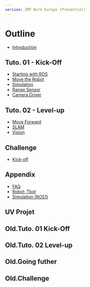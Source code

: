 ```yaml
---
version: IMT Nord Europe (Présentiel)
---
```


# Outline

* [Introduction](README.md)


## Tuto. 01 - Kick-Off

* [Starting with ROS](tutorials/1.1-ros-basics.md)
* [Move the Robot](tutorials/1.2-move.md)
* [Simulation](tutorials/1.3-simulation.md)
* [Range Sensor](tutorials/1.4-range-sensor.md)
* [Camera Driver](tutorials/1.5-camera-driver.md)


## Tuto. 02 - Level-up

* [Move Forward](tutorials/2.1-transform.md)
* [SLAM](tutorials/2.2-slam.md)
* [Vision](tutorials/2.3-vision.md)

## Challenge

* [Kick-off](challenge/kick-off.md)

<!---
* [Challenge 1](challenge/challenge-1.md)
* [Challenge 2](challenge/challenge-2.md)
* [Challenge 3](challenge/challenge-3.md)
-->


## Appendix

* [FAQ](appendix/faq.md)
* [Robot: Tbot](appendix/tbot.md)
* [Simulation (ROS1)](old.tuto/1.3-simulation_ros1.md)

## UV Projet

<!--
* [Projet](project/playground.md)
* [Projet](project/simulate-drones.md)
* [Projet](project/simulate-boats.md)
* [Projet](project/mpc-supervision.md)
* [Projet](project/vectorial-slam.md)
* [Projet](project/visionBased-slam.md)
* [Projet](project/web-interface.md)
* [Projet](project/multirobot-coord.md)
-->


## Old.Tuto. 01 Kick-Off

<!---
* [Starting with ROS](old.tuto/1-ros-basics.md)
* [Move the Robot](old.tuto/2-move.md)
* [Simulation](old.tuto/4-simulation.md)
* [Vision](old.tuto/7-vision.md)
--->

## Old.Tuto. 02 Level-up

<!---
* [SLAM](old.tuto/6-slam.md)
* [Move to, Vertion 2](old.tuto/22-rosifier.md)
* [Autonomous Navigation](old.tuto/8-navigation.md)
* [Vision with 3D sensor](old.tuto/7-vision-3d.md)
-->


## Old.Going futher

<!---
* [Services](old.tuto/41-services.md)
* [Object-Oriented Prog.](old.tuto/42-oop.md)
* [Example of Neural Net.](old.tuto/43-dnn.md)
* [Services](old.tuto/48-deja-vu.md)
-->

<!-- To do ;)
* [Ros2](challenge/coke-can.md)
-->


## Old.Challenge

<!---
* [Kick-off](challenge/intro.md)
* [Challenge 1](challenge/challenge-1.md)
* [Challenge 2](challenge/challenge-2.md)
* [Challenge 3](challenge/challenge-3.md)
-->

<!--
* [treasure: Coke can](challenge/coke-can.md)
* [Challenge 3](challenge/challenge-3.md)
-->

<!--
* [Agile development](challenge/agile-dev.md)
* [Evaluation](challenge/evaluation.md)
-->



